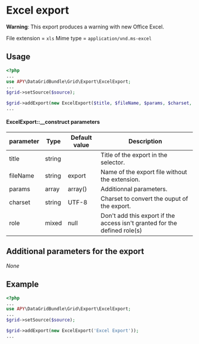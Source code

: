 Excel export
============

**Warning**: This export produces a warning with new Office Excel.

File extension = `xls`
Mime type = `application/vnd.ms-excel`

## Usage
```php
<?php
...
use APY\DataGridBundle\Grid\Export\ExcelExport;
...
$grid->setSource($source);

$grid->addExport(new ExcelExport($title, $fileName, $params, $charset, $role));
...
```

#### ExcelExport::__construct parameters

| parameter | Type | Default value | Description |
| --------- | ---- | ------------- | ----------- |
| title | string |  | Title of the export in the selector. |
| fileName | string | export | Name of the export file without the extension. |
| params | array | array() | Additionnal parameters. |
| charset | string | UTF-8 | Charset to convert the ouput of the export. |
| role | mixed | null | Don't add this export if the access isn't granted for the defined role(s) |

## Additional parameters for the export

_None_

## Example
```php
<?php
...
use APY\DataGridBundle\Grid\Export\ExcelExport;
...
$grid->setSource($source);

$grid->addExport(new ExcelExport('Excel Export'));
...
```
